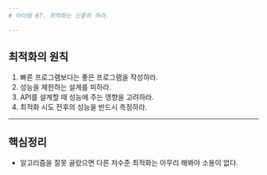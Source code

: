 ```yaml
---
# 아이템 67. 최적화는 신중히 하라.

---
```

## 최적화의 원칙
1. 빠른 프로그램보다는 좋은 프로그램을 작성하라.
2. 성능을 제한하는 설계를 피하라.
3. API를 설계할 때 성능에 주는 영향을 고려하라.
4. 최적화 시도 전후의 성능을 반드시 측정하라.

---
## 핵심정리
- 알고리즘을 잘못 골랐으면 다른 저수준 최적화는 아무리 해봐야 소용이 없다.